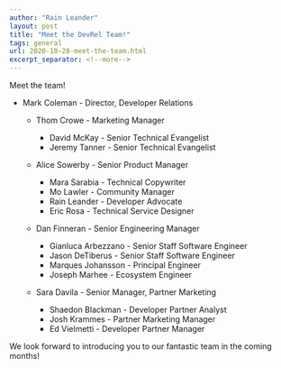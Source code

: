```yaml
---
author: "Rain Leander"
layout: post
title: "Meet the DevRel Team!"
tags: general
url: 2020-10-28-meet-the-team.html
excerpt_separator: <!--more-->
---
```


Meet the team! 

<ul><li>Mark Coleman - Director, Developer Relations</li>

<ul><li>Thom Crowe - Marketing Manager</li>
  <ul><li>David McKay - Senior Technical Evangelist</li>
    <li>Jeremy Tanner - Senior Technical Evangelist</li></ul></ul>
<!--more-->
<ul><li>Alice Sowerby - Senior Product Manager</li>
  <ul><li>Mara Sarabia - Technical Copywriter</li>
  <li>Mo Lawler - Community Manager</li>
  <li>Rain Leander - Developer Advocate</li>
    <li>Eric Rosa - Technical Service Designer</li></ul></ul>

<ul><li>Dan Finneran - Senior Engineering Manager</li>
  <ul><li>Gianluca Arbezzano - Senior Staff Software Engineer</li>
  <li>Jason DeTiberus - Senior Staff Software Engineer</li>
  <li>Marques Johansson - Principal Engineer</li>
    <li>Joseph Marhee - Ecosystem Engineer</li></ul></ul>

<ul><li>Sara Davila - Senior Manager, Partner Marketing</li>
  <ul><li>Shaedon Blackman - Developer Partner Analyst</li>
  <li>Josh Krammes - Partner Marketing Manager</li>
    <li>Ed Vielmetti - Developer Partner Manager</li></ul></ul></ul>

We look forward to introducing you to our fantastic team in the coming months!
